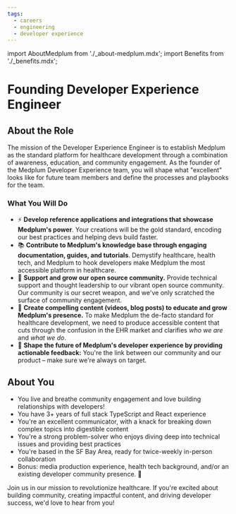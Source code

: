 ```yaml
---
tags:
  - careers
  - engineering
  - developer experience
---
```


import AboutMedplum from './_about-medplum.mdx';
import Benefits from './_benefits.mdx';

# Founding Developer Experience Engineer

<AboutMedplum />

## About the Role
The mission of the Developer Experience Engineer is to establish Medplum as the standard platform for healthcare development through a combination of awareness, education, and community engagement. As the founder of the Medplum Developer Experience team, you will shape what "excellent" looks like for future team members and define the processes and playbooks for the team.

### What You Will Do
* ⚡ **Develop reference applications and integrations that showcase Medplum's power**. Your creations will be the gold standard, encoding our best practices and helping devs build faster.
* 📚 **Contribute to Medplum's knowledge base through engaging documentation, guides, and tutorials**. Demystify healthcare, health tech, and Medplum to hook developers make Medplum the most accessible platform in healthcare.
* 🌱 **Support and grow our open source community.**  Provide technical support and thought leadership to our vibrant open source community. Our community is our secret weapon, and we've only scratched the surface of community engagement.
* 🎥 **Create compelling content (videos, blog posts) to educate and grow Medplum's presence.** To make Medplum the de-facto standard for healthcare development, we need to produce accessible content that cuts through the confusion in the EHR market and clarifies *who we are* and *what we do*.
* 🎯 **Shape the future of Medplum's developer experience by providing actionable feedback:** You're the link between our community and our product – make sure we're always on target.

## About You
* You live and breathe community engagement and love building relationships with developers!
* You have 3+ years of full stack TypeScript and React experience
* You're an excellent communicator, with a knack for breaking down complex topics into digestible content
* You're a strong problem-solver who enjoys diving deep into technical issues and providing best practices
* You're based in the SF Bay Area, ready for twice-weekly in-person collaboration
* Bonus: media production experience, health tech background, and/or an existing developer community presence. 🎥

<Benefits/>

Join us in our mission to revolutionize healthcare. If you're excited about building community, creating impactful content, and driving developer success, we'd love to hear from you!